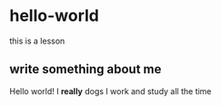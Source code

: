 # hello-world
this is a lesson
## write something about me
Hello world!
I **really** dogs
I work and study all the time
